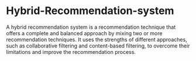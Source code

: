 # Hybrid-Recommendation-system
A hybrid recommendation system is a recommendation technique that offers a complete and balanced approach by mixing two or more recommendation techniques. It uses the strengths of different approaches, such as collaborative filtering and content-based filtering, to overcome their limitations and improve the recommendation process.
